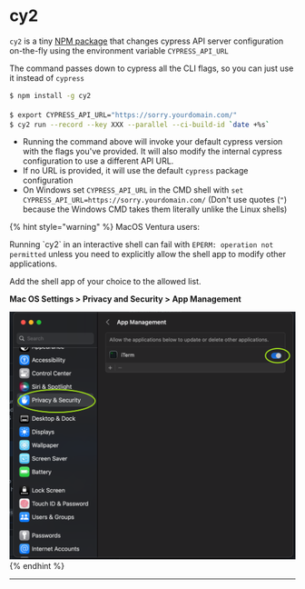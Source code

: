 # cy2

`cy2` is a tiny [NPM package](https://www.npmjs.com/package/cy2) that changes cypress API server configuration on-the-fly using the environment variable `CYPRESS_API_URL`

The command passes down to cypress all the CLI flags, so you can just use it instead of `cypress`&#x20;

```bash
$ npm install -g cy2

$ export CYPRESS_API_URL="https://sorry.yourdomain.com/"
$ cy2 run --record --key XXX --parallel --ci-build-id `date +%s`
```

* Running the command above will invoke your default cypress version with the flags you've provided. It will also modify the internal cypress configuration to use a different API URL.
* If no URL is provided, it will use the default `cypress` package configuration
* On Windows set `CYPRESS_API_URL` in the CMD shell with `set CYPRESS_API_URL=https://sorry.yourdomain.com/` (Don't use quotes (`"`) because the Windows CMD takes them literally unlike the Linux shells)

{% hint style="warning" %}
MacOS Ventura users:

Running \`cy2\` in an interactive shell can fail with `EPERM: operation not permitted` unless you need to explicitly allow the shell app to modify other applications.

Add the shell app of your choice to the allowed list.

**Mac OS Settings > Privacy and Security > App Management**

![cy2 EPERM - adding shell to App Management allowed list](<../.gitbook/assets/CleanShot 2022-11-03 at 00.04.10@2x.png>)
{% endhint %}

****
